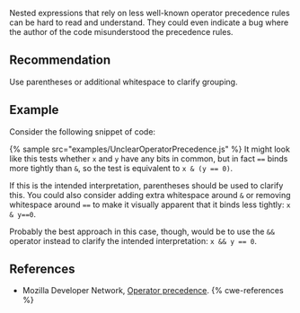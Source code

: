 Nested expressions that rely on less well-known operator precedence rules can be hard to read and understand. They could even indicate a bug where the author of the code misunderstood the precedence rules.


## Recommendation
Use parentheses or additional whitespace to clarify grouping.


## Example
Consider the following snippet of code:

{% sample src="examples/UnclearOperatorPrecedence.js" %}
It might look like this tests whether `x` and `y` have any bits in common, but in fact `==` binds more tightly than `&`, so the test is equivalent to `x & (y == 0)`.

If this is the intended interpretation, parentheses should be used to clarify this. You could also consider adding extra whitespace around `&` or removing whitespace around `==` to make it visually apparent that it binds less tightly: `x & y==0`.

Probably the best approach in this case, though, would be to use the `&&` operator instead to clarify the intended interpretation: `x && y == 0`.


## References
* Mozilla Developer Network, [Operator precedence](https://developer.mozilla.org/en-US/docs/Web/JavaScript/Reference/Operators/Operator_Precedence).
{% cwe-references %}
